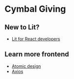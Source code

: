 
# Cymbal Giving

## New to Lit?
- [Lit for React developers](https://codelabs.developers.google.com/codelabs/lit-2-for-react-devs)


## Learn more frontend

 - [Atomic design](https://bradfrost.com/blog/post/atomic-web-design/)
 - [Axios](https://css-tricks.com/stay-dry-using-axios-for-api-requests/)
